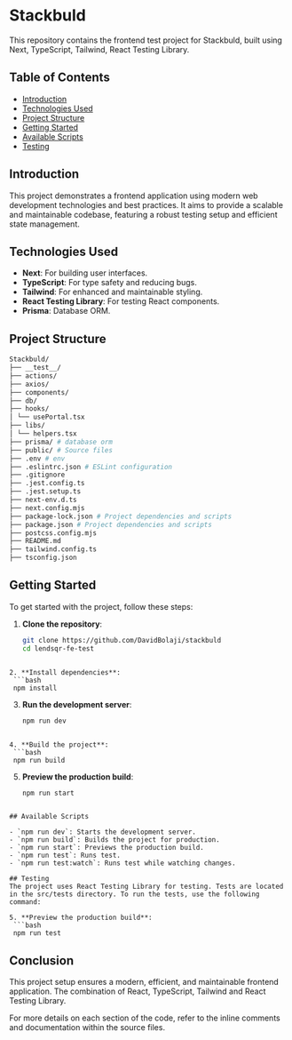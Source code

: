 # Stackbuld

This repository contains the frontend test project for Stackbuld, built using Next, TypeScript, Tailwind, React Testing Library.

## Table of Contents
- [Introduction](#introduction)
- [Technologies Used](#technologies-used)
- [Project Structure](#project-structure)
- [Getting Started](#getting-started)
- [Available Scripts](#available-scripts)
- [Testing](#testing)

## Introduction
This project demonstrates a frontend application using modern web development technologies and best practices. It aims to provide a scalable and maintainable codebase, featuring a robust testing setup and efficient state management.

## Technologies Used
- **Next**: For building user interfaces.
- **TypeScript**: For type safety and reducing bugs.
- **Tailwind**: For enhanced and maintainable styling.
- **React Testing Library**: For testing React components.
- **Prisma**: Database ORM.

## Project Structure

```bash
Stackbuld/
├── __test__/ 
├── actions/ 
├── axios/ 
├── components/ 
├── db/
├── hooks/
│ └── usePortal.tsx 
├── libs/ 
│ └── helpers.tsx 
├── prisma/ # database orm
├── public/ # Source files
├── .env # env
├── .eslintrc.json # ESLint configuration
├── .gitignore 
├── .jest.config.ts 
├── .jest.setup.ts 
├── next-env.d.ts 
├── next.config.mjs 
├── package-lock.json # Project dependencies and scripts
├── package.json # Project dependencies and scripts
├── postcss.config.mjs 
├── README.md 
├── tailwind.config.ts
├── tsconfig.json 


```

## Getting Started
To get started with the project, follow these steps:

1. **Clone the repository**:
   ```bash
   git clone https://github.com/DavidBolaji/stackbuld
   cd lendsqr-fe-test
  ```

2. **Install dependencies**:
   ```bash
   npm install
  ```

3. **Run the development server**:
   ```bash
   npm run dev
  ```

4. **Build the project**:
   ```bash
   npm run build
  ```

5. **Preview the production build**:
   ```bash
   npm run start
  ```

## Available Scripts

- `npm run dev`: Starts the development server.
- `npm run build`: Builds the project for production.
- `npm run start`: Previews the production build.
- `npm run test`: Runs test.
- `npm run test:watch`: Runs test while watching changes.

## Testing
The project uses React Testing Library for testing. Tests are located in the src/tests directory. To run the tests, use the following command:

5. **Preview the production build**:
   ```bash
   npm run test
  ```
## Conclusion

This project setup ensures a modern, efficient, and maintainable frontend application. The combination of React, TypeScript, Tailwind and React Testing Library.

For more details on each section of the code, refer to the inline comments and documentation within the source files.